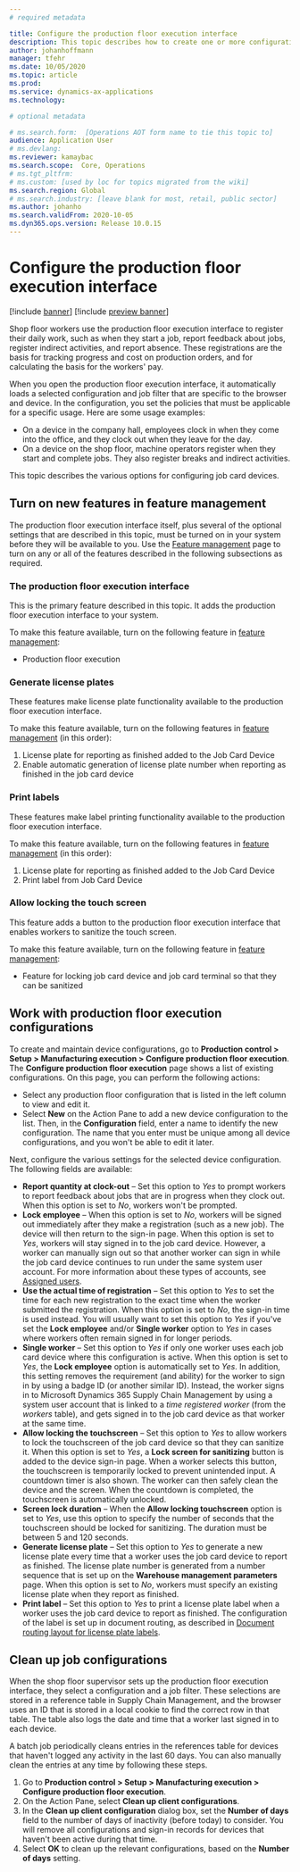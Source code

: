 ```yaml
---
# required metadata

title: Configure the production floor execution interface
description: This topic describes how to create one or more configurations for the production floor execution interface. When you open the production floor execution interface, it automatically loads a selected configuration and job filter that are specific to the browser and device. In the configuration, you set the policies that must be applicable for a specific usage.
author: johanhoffmann
manager: tfehr
ms.date: 10/05/2020
ms.topic: article
ms.prod: 
ms.service: dynamics-ax-applications
ms.technology: 

# optional metadata

# ms.search.form:  [Operations AOT form name to tie this topic to]
audience: Application User
# ms.devlang: 
ms.reviewer: kamaybac
ms.search.scope:  Core, Operations
# ms.tgt_pltfrm: 
# ms.custom: [used by loc for topics migrated from the wiki]
ms.search.region: Global
# ms.search.industry: [leave blank for most, retail, public sector]
ms.author: johanho
ms.search.validFrom: 2020-10-05
ms.dyn365.ops.version: Release 10.0.15
---
```


# Configure the production floor execution interface

[!include [banner](../includes/banner.md)]
[!include [preview banner](../includes/preview-banner.md)]

Shop floor workers use the production floor execution interface to register their daily work, such as when they start a job, report feedback about jobs, register indirect activities, and report absence. These registrations are the basis for tracking progress and cost on production orders, and for calculating the basis for the workers' pay.

When you open the production floor execution interface, it automatically loads a selected configuration and job filter that are specific to the browser and device. In the configuration, you set the policies that must be applicable for a specific usage. Here are some usage examples:

- On a device in the company hall, employees clock in when they come into the office, and they clock out when they leave for the day.
- On a device on the shop floor, machine operators register when they start and complete jobs. They also register breaks and indirect activities.

This topic describes the various options for configuring job card devices.

## Turn on new features in feature management

The production floor execution interface itself, plus several of the optional settings that are described in this topic, must be turned on in your system before they will be available to you. Use the [Feature management](../../fin-ops-core/fin-ops/get-started/feature-management/feature-management-overview.md) page to turn on any or all of the features described in the following subsections as required.

### The production floor execution interface

This is the primary feature described in this topic. It adds the production floor execution interface to your system.

To make this feature available, turn on the following feature in [feature management](../../fin-ops-core/fin-ops/get-started/feature-management/feature-management-overview.md):  
- Production floor execution

### Generate license plates

These features make license plate functionality available to the  production floor execution interface.

To make this feature available, turn on the following features in [feature management](../../fin-ops-core/fin-ops/get-started/feature-management/feature-management-overview.md) (in this order):

1. License plate for reporting as finished added to the Job Card Device
1. Enable automatic generation of license plate number when reporting as finished in the job card device

### Print labels

These features make label printing functionality available to the production floor execution interface.

To make this feature available, turn on the following features in [feature management](../../fin-ops-core/fin-ops/get-started/feature-management/feature-management-overview.md) (in this order):

1. License plate for reporting as finished added to the Job Card Device
1. Print label from Job Card Device

### Allow locking the touch screen

This feature adds a button to the production floor execution interface that enables workers to sanitize the touch screen.

To make this feature available, turn on the following feature in [feature management](../../fin-ops-core/fin-ops/get-started/feature-management/feature-management-overview.md):

- Feature for locking job card device and job card terminal so that they can be sanitized

## Work with production floor execution configurations

To create and maintain device configurations, go to **Production control \> Setup \> Manufacturing execution \> Configure production floor execution**. The **Configure production floor execution** page shows a list of existing configurations. On this page, you can perform the following actions:

- Select any production floor configuration that is listed in the left column to view and edit it.
- Select **New** on the Action Pane to add a new device configuration to the list. Then, in the **Configuration** field, enter a name to identify the new configuration. The name that you enter must be unique among all device configurations, and you won't be able to edit it later.

Next, configure the various settings for the selected device configuration. The following fields are available:

- **Report quantity at clock-out** – Set this option to *Yes* to prompt workers to report feedback about jobs that are in progress when they clock out. When this option is set to *No*, workers won't be prompted.
- **Lock employee** – When this option is set to *No*, workers will be signed out immediately after they make a registration (such as a new job). The device will then return to the sign-in page. When this option is set to *Yes*, workers will stay signed in to the job card device. However, a worker can manually sign out so that another worker can sign in while the job card device continues to run under the same system user account. For more information about these types of accounts, see [Assigned users](config-job-card-device.md#assigned-users).
- **Use the actual time of registration** – Set this option to *Yes* to set the time for each new registration to the exact time when the worker submitted the registration. When this option is set to *No*, the sign-in time is used instead. You will usually want to set this option to *Yes* if you've set the **Lock employee** and/or **Single worker** option to *Yes* in cases where workers often remain signed in for longer periods.
- **Single worker** – Set this option to *Yes* if only one worker uses each job card device where this configuration is active. When this option is set to *Yes*, the **Lock employee** option is automatically set to *Yes*. In addition, this setting removes the requirement (and ability) for the worker to sign in by using a badge ID (or another similar ID). Instead, the worker signs in to Microsoft Dynamics 365 Supply Chain Management by using a system user account that is linked to a *time registered worker* (from the *workers* table), and gets signed in to the job card device as that worker at the same time.
- **Allow locking the touchscreen** – Set this option to *Yes* to allow workers to lock the touchscreen of the job card device so that they can sanitize it. When this option is set to *Yes*, a **Lock screen for sanitizing** button is added to the device sign-in page. When a worker selects this button, the touchscreen is temporarily locked to prevent unintended input. A countdown timer is also shown. The worker can then safely clean the device and the screen. When the countdown is completed, the touchscreen is automatically unlocked.
- **Screen lock duration** – When the **Allow locking touchscreen** option is set to *Yes*, use this option to specify the number of seconds that the touchscreen should be locked for sanitizing. The duration must be between 5 and 120 seconds.
- **Generate license plate** – Set this option to *Yes* to generate a new license plate every time that a worker uses the job card device to report as finished. The license plate number is generated from a number sequence that is set up on the **Warehouse management parameters** page. When this option is set to *No*, workers must specify an existing license plate when they report as finished.
- **Print label** – Set this option to *Yes* to print a license plate label when a worker uses the job card device to report as finished. The configuration of the label is set up in document routing, as described in [Document routing layout for license plate labels](../warehousing/document-routing-layout-for-license-plates.md).

## Clean up job configurations

When the shop floor supervisor sets up the production floor execution interface, they select a configuration and a job filter. These selections are stored in a reference table in Supply Chain Management, and the browser uses an ID that is stored in a local cookie to find the correct row in that table. The table also logs the date and time that a worker last signed in to each device.

A batch job periodically cleans entries in the references table for devices that haven't logged any activity in the last 60 days. You can also manually clean the entries at any time by following these steps.

1. Go to **Production control \> Setup \> Manufacturing execution \> Configure production floor execution**.
1. On the Action Pane, select **Clean up client configurations**.
1. In the **Clean up client configuration** dialog box, set the **Number of days** field to the number of days of inactivity (before today) to consider. You will remove all configurations and sign-in records for devices that haven't been active during that time.
1. Select **OK** to clean up the relevant configurations, based on the **Number of days** setting.
